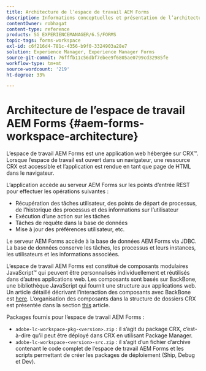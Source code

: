 ```yaml
---
title: Architecture de l’espace de travail AEM Forms
description: Informations conceptuelles et présentation de l’architecture de l’espace de travail AEM Forms LiveCycle.
contentOwner: robhagat
content-type: reference
products: SG_EXPERIENCEMANAGER/6.5/FORMS
topic-tags: forms-workspace
exl-id: c6f216d4-781c-4356-b9f0-3324903a28e7
solution: Experience Manager, Experience Manager Forms
source-git-commit: 76fffb11c56dbf7ebee9f6805ae0799cd32985fe
workflow-type: tm+mt
source-wordcount: '219'
ht-degree: 33%

---
```


# Architecture de l’espace de travail AEM Forms {#aem-forms-workspace-architecture}

L’espace de travail AEM Forms est une application web hébergée sur CRX™. Lorsque l’espace de travail est ouvert dans un navigateur, une ressource CRX est accessible et l’application est rendue en tant que page de HTML dans le navigateur.

L’application accède au serveur AEM Forms sur les points d’entrée REST pour effectuer les opérations suivantes :

* Récupération des tâches utilisateur, des points de départ de processus, de l’historique des processus et des informations sur l’utilisateur
* Exécution d’une action sur les tâches
* Tâches de requête dans la base de données
* Mise à jour des préférences utilisateur, etc.

Le serveur AEM Forms accède à la base de données AEM Forms via JDBC. La base de données conserve les tâches, les processus et leurs instances, les utilisateurs et les informations associées.

L’espace de travail AEM Forms est constitué de composants modulaires JavaScript™ qui peuvent être personnalisés individuellement et réutilisés dans d’autres applications web. Les composants sont basés sur BackBone, une bibliothèque JavaScript qui fournit une structure aux applications web. Un article détaillé décrivant l’interaction des composants avec BackBone est [here](/help/forms/using/backbone-interaction.md). L’organisation des composants dans la structure de dossiers CRX est présentée dans la section [this](/help/forms/using/folder-structure.md) article.

Packages fournis pour l’espace de travail AEM Forms :

* `adobe-lc-workspace-pkg-<version>.zip` : il s’agit du package CRX, c’est-à-dire qu’il peut être déployé dans CRX en utilisant Package Manager.
* `adobe-lc-workspace-<version>-src.zip` : il s’agit d’un fichier d’archive contenant le code complet de l’espace de travail AEM Forms et les scripts permettant de créer les packages de déploiement (Ship, Debug et Dev).
